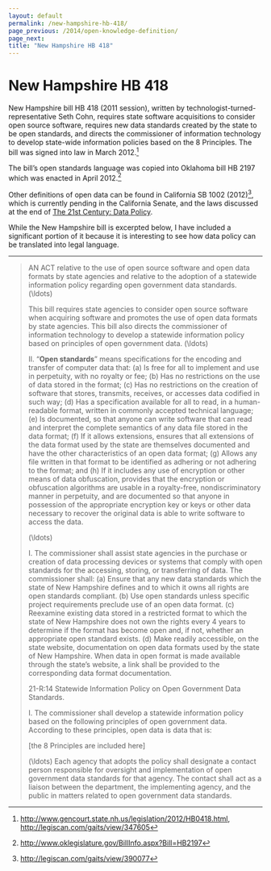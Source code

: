 ```yaml
---
layout: default
permalink: /new-hampshire-hb-418/
page_previous: /2014/open-knowledge-definition/
page_next: 
title: "New Hampshire HB 418"
---
```

New Hampshire HB 418
====================

New Hampshire bill HB 418 (2011 session), written by technologist-turned-representative Seth Cohn, requires state software acquisitions to consider open source software, requires new data standards created by the state to be open standards, and directs the commissioner of information technology to develop state-wide information policies based on the 8 Principles. The bill was signed into law in March 2012.[^1]

The bill’s open standards language was copied into Oklahoma bill HB 2197 which was enacted in April 2012.[^2]

Other definitions of open data can be found in California SB 1002 (2012)[^3], which is currently pending in the California Senate, and the laws discussed at the end of [The 21st Century: Data Policy](/2014/the-21st-century-data-policy/).

While the New Hampshire bill is excerpted below, I have included a significant portion of it because it is interesting to see how data policy can be translated into legal language.

------------------------------------------------------------------------

> AN ACT relative to the use of open source software and open data formats by state agencies and relative to the adoption of a statewide information policy regarding open government data standards. \(\ldots\)
>
> This bill requires state agencies to consider open source software when acquiring software and promotes the use of open data formats by state agencies. This bill also directs the commissioner of information technology to develop a statewide information policy based on principles of open government data. \(\ldots\)
>
> II. “**Open standards**” means specifications for the encoding and transfer of computer data that: (a) Is free for all to implement and use in perpetuity, with no royalty or fee; (b) Has no restrictions on the use of data stored in the format; (c) Has no restrictions on the creation of software that stores, transmits, receives, or accesses data codified in such way; (d) Has a specification available for all to read, in a human-readable format, written in commonly accepted technical language; (e) Is documented, so that anyone can write software that can read and interpret the complete semantics of any data file stored in the data format; (f) If it allows extensions, ensures that all extensions of the data format used by the state are themselves documented and have the other characteristics of an open data format; (g) Allows any file written in that format to be identified as adhering or not adhering to the format; and (h) If it includes any use of encryption or other means of data obfuscation, provides that the encryption or obfuscation algorithms are usable in a royalty-free, nondiscriminatory manner in perpetuity, and are documented so that anyone in possession of the appropriate encryption key or keys or other data necessary to recover the original data is able to write software to access the data.
>
> \(\ldots\)
>
> I. The commissioner shall assist state agencies in the purchase or creation of data processing devices or systems that comply with open standards for the accessing, storing, or transferring of data. The commissioner shall: (a) Ensure that any new data standards which the state of New Hampshire defines and to which it owns all rights are open standards compliant. (b) Use open standards unless specific project requirements preclude use of an open data format. (c) Reexamine existing data stored in a restricted format to which the state of New Hampshire does not own the rights every 4 years to determine if the format has become open and, if not, whether an appropriate open standard exists. (d) Make readily accessible, on the state website, documentation on open data formats used by the state of New Hampshire. When data in open format is made available through the state’s website, a link shall be provided to the corresponding data format documentation.
>
> 21-R:14 Statewide Information Policy on Open Government Data Standards.
>
> I. The commissioner shall develop a statewide information policy based on the following principles of open government data. According to these principles, open data is data that is:
>
> [the 8 Principles are included here]
>
> \(\ldots\) Each agency that adopts the policy shall designate a contact person responsible for oversight and implementation of open government data standards for that agency. The contact shall act as a liaison between the department, the implementing agency, and the public in matters related to open government data standards.

[^1]: <http://www.gencourt.state.nh.us/legislation/2012/HB0418.html>, <http://legiscan.com/gaits/view/347605>

[^2]: <http://www.oklegislature.gov/BillInfo.aspx?Bill=HB2197>

[^3]: <http://legiscan.com/gaits/view/390077>


